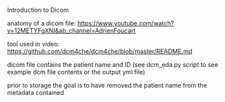 Introduction to Dicom

anatomy of a dicom file:
https://www.youtube.com/watch?v=12METYFgXNI&ab_channel=AdrienFoucart

tool used in video:
https://github.com/dcm4che/dcm4che/blob/master/README.md

dicom file contains the patient name and ID (see dcm_eda.py script to see example dcm file contents or the output yml file)

prior to storage the goal is to have removed the patient name from the metadata contained
